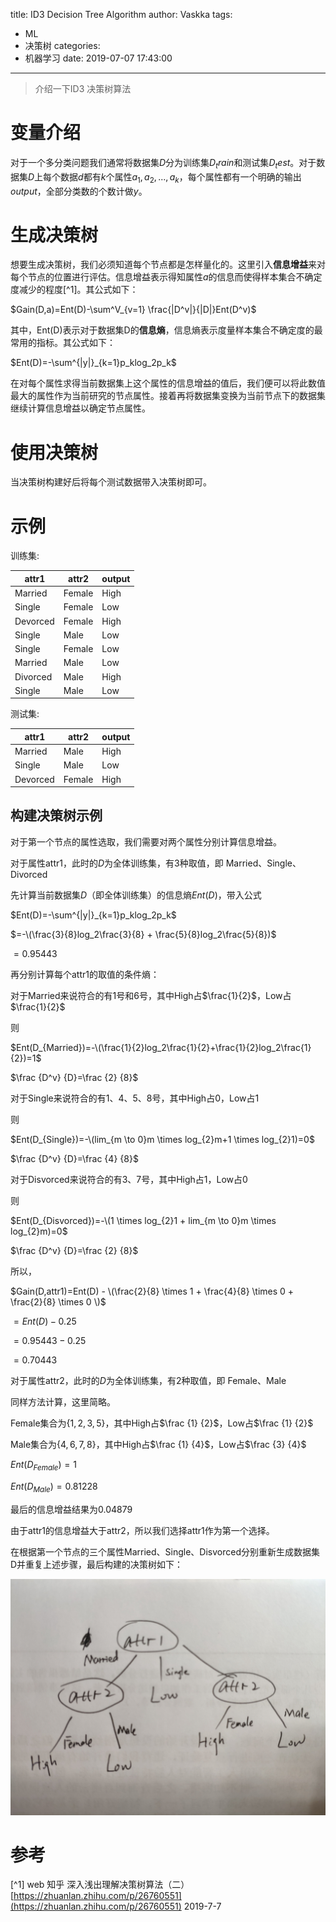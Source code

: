 title: ID3 Decision Tree Algorithm
author: Vaskka
tags:
  - ML
  - 决策树
categories:
  - 机器学习
date: 2019-07-07 17:43:00
---
> 介绍一下ID3 决策树算法

# 变量介绍

对于一个多分类问题我们通常将数据集$D$分为训练集$D_train$和测试集$D_test$。对于数据集$D$上每个数据$d$都有$k$个属性${a_1,a_2,...,a_k}$，每个属性都有一个明确的输出$output$，全部分类数的个数计做$y$。

# 生成决策树

想要生成决策树，我们必须知道每个节点都是怎样量化的。这里引入**信息增益**来对每个节点的位置进行评估。信息增益表示得知属性$a$的信息而使得样本集合不确定度减少的程度[^1]。其公式如下：

$Gain(D,a)=Ent(D)-\sum^V_{v=1} \frac{|D^v|}{|D|}Ent(D^v)$

其中，Ent(D)表示对于数据集D的**信息熵**，信息熵表示度量样本集合不确定度的最常用的指标。其公式如下：

$Ent(D)=-\sum^{|y|}_{k=1}p_klog_2p_k$

在对每个属性求得当前数据集上这个属性的信息增益的值后，我们便可以将此数值最大的属性作为当前研究的节点属性。接着再将数据集变换为当前节点下的数据集继续计算信息增益以确定节点属性。

# 使用决策树

当决策树构建好后将每个测试数据带入决策树即可。

# 示例

训练集:

| attr1 | attr2 | output |
| ----- | ----- | ------ |
| Married | Female | High | 
| Single | Female | Low |
| Devorced | Female | High |
| Single | Male | Low |
| Single | Female | Low|
| Married | Male | Low |
| Divorced | Male | High |
| Single | Male | Low |

测试集:

| attr1 | attr2 | output |
| ----- | ----- | ------ |
| Married | Male | High | 
| Single | Male | Low |
| Devorced | Female | High |

## 构建决策树示例

对于第一个节点的属性选取，我们需要对两个属性分别计算信息增益。

对于属性attr1，此时的$D$为全体训练集，有3种取值，即 Married、Single、Divorced

先计算当前数据集$D$（即全体训练集）的信息熵$Ent(D)$，带入公式

$Ent(D)=-\sum^{|y|}_{k=1}p_klog_2p_k$

$=-\(\frac{3}{8}log_2\frac{3}{8} + \frac{5}{8}log_2\frac{5}{8})$

$=0.95443$

再分别计算每个attr1的取值的条件熵：

对于Married来说符合的有1号和6号，其中High占$\frac{1}{2}$，Low占$\frac{1}{2}$

则

$Ent(D_{Married})=-\(\frac{1}{2}log_2\frac{1}{2}+\frac{1}{2}log_2\frac{1}{2})=1$

$\frac {D^v} {D}=\frac {2} {8}$

对于Single来说符合的有1、4、5、8号，其中High占0，Low占1

则

$Ent(D_{Single})=-\(lim_{m \to 0}m \times log_{2}m+1 \times  log_{2}1)=0$

$\frac {D^v} {D}=\frac {4} {8}$

对于Disvorced来说符合的有3、7号，其中High占1，Low占0

则

$Ent(D_{Disvorced})=-\(1 \times log_{2}1 + lim_{m \to 0}m \times log_{2}m)=0$

$\frac {D^v} {D}=\frac {2} {8}$

所以，

$Gain(D,attr1)=Ent(D) - \(\frac{2}{8} \times 1 + \frac{4}{8} \times 0 + \frac{2}{8} \times 0 \)$

$=Ent(D) - 0.25$

$=0.95443 - 0.25$

$=0.70443$

对于属性attr2，此时的$D$为全体训练集，有2种取值，即 Female、Male

同样方法计算，这里简略。

Female集合为$\{1,2,3,5\}$，其中High占$\frac {1} {2}$，Low占$\frac {1} {2}$

Male集合为$\{4,6,7,8\}$，其中High占$\frac {1} {4}$，Low占$\frac {3} {4}$

$Ent(D_{Female}) = 1$

$Ent(D_{Male}) = 0.81228$

最后的信息增益结果为0.04879

由于attr1的信息增益大于attr2，所以我们选择attr1作为第一个选择。

在根据第一个节点的三个属性Married、Single、Disvorced分别重新生成数据集D并重复上述步骤，最后构建的决策树如下：

![决策树](https://raw.githubusercontent.com/Vaskka/GitLearn/master/ID3-DT/id3-dt-real.jpg)

# 参考

[^1] web 知乎 深入浅出理解决策树算法（二）[https://zhuanlan.zhihu.com/p/26760551](https://zhuanlan.zhihu.com/p/26760551) 2019-7-7
